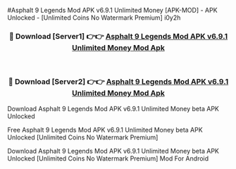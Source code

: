 #Asphalt 9 Legends Mod APK v6.9.1 Unlimited Money [APK-MOD] - APK Unlocked - [Unlimited Coins No Watermark Premium] i0y2h



<div align="center">

<h3>🔴 Download [Server1] 👉👉 <a href="https://momento.my/?title=Asphalt_9_Legends_Mod_APK_v6.9.1_Unlimited_Money">Asphalt 9 Legends Mod APK v6.9.1 Unlimited Money Mod Apk</a></h3><br>

<h3>🔴 Download [Server2] 👉👉 <a href="https://momento.my/?title=Asphalt_9_Legends_Mod_APK_v6.9.1_Unlimited_Money">Asphalt 9 Legends Mod APK v6.9.1 Unlimited Money Mod Apk</a></h3>
</div>



Download Asphalt 9 Legends Mod APK v6.9.1 Unlimited Money beta APK Unlocked

Free Asphalt 9 Legends Mod APK v6.9.1 Unlimited Money beta APK Unlocked [Unlimited Coins No Watermark Premium]

Download Asphalt 9 Legends Mod APK v6.9.1 Unlimited Money beta APK Unlocked [Unlimited Coins No Watermark Premium] Mod For Android
